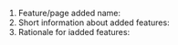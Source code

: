 1. Feature/page added  name:
2. Short information about added features:
3. Rationale for iadded features:

